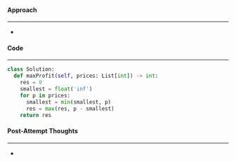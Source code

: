 #### Approach
---
- 

#### Code
---

```python
class Solution:
  def maxProfit(self, prices: List[int]) -> int:
    res = 0
    smallest = float('inf')
    for p in prices:
      smallest = min(smallest, p)
      res = max(res, p - smallest)
    return res
```


#### Post-Attempt Thoughts
---
- 